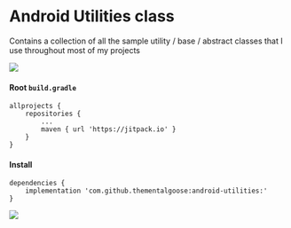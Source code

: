 # Android Utilities class 

Contains a collection of all the sample utility / base / abstract classes that I use throughout most of my projects 

[![](https://jitpack.io/v/thementalgoose/android-utilities.svg)](https://jitpack.io/#thementalgoose/android-utilities)

#### Root `build.gradle`

```
allprojects {
	repositories {
		...
		maven { url 'https://jitpack.io' }
	}
}
```

#### Install 

```
dependencies {
    implementation 'com.github.thementalgoose:android-utilities:'
}
```

[![](https://jitpack.io/v/thementalgoose/android-utilities.svg)](https://jitpack.io/#thementalgoose/android-utilities)
